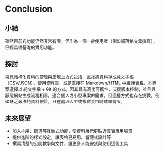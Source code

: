 # Conclusion
## 小結
雖然目前的功能仍然非常有限，但作為一個一般使用者（例如部落格文章撰寫），已經具備基礎的實用功能。

## 探討
常見結構化資料的管理與呈現上方式包括：直接將資料存成純文字檔（CSV/JSON）、使用資料庫，或是直接在 Markdown/HTML 中維護表格。本專案選擇以 純文字檔 + Git 的方式，因其具有高度可攜性、支援版本控制，並且與靜態網站生成流程相容，適合個人或小型專案的需求。但這種方式也存在挑戰，例如缺乏嚴格的資料驗證，且在處理大型或複雜資料時效率有限。

## 未來展望
- 加入排序、篩選等互動式功能，使資料展示更貼近真實應用場景  
- 提供進階的樣式設定，讓表格更易用、響應式設計等  
- 撰寫清楚的公開教學與文件，讓更多人能安裝與使用這個工具 